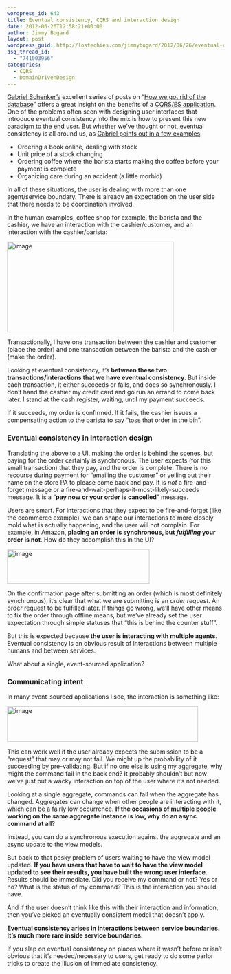 ```yaml
---
wordpress_id: 643
title: Eventual consistency, CQRS and interaction design
date: 2012-06-26T12:58:21+00:00
author: Jimmy Bogard
layout: post
wordpress_guid: http://lostechies.com/jimmybogard/2012/06/26/eventual-consistency-cqrs-and-interaction-design/
dsq_thread_id:
  - "741003956"
categories:
  - CQRS
  - DomainDrivenDesign
---
```

[Gabriel Schenker’s](http://lostechies.com/gabrielschenker/) excellent series of posts on “[How we got rid of the database](http://lostechies.com/gabrielschenker/2012/06/24/how-we-got-rid-of-the-databasepart-5/)” offers a great insight on the benefits of a [CQRS/ES application](http://cqrs.wordpress.com/). One of the problems often seen with designing user interfaces that introduce eventual consistency into the mix is how to present this new paradigm to the end user. But whether we’ve thought or not, eventual consistency is all around us, as [Gabriel points out in a few examples](http://lostechies.com/gabrielschenker/2012/06/20/how-we-got-rid-of-the-databasepart-4/):

  * Ordering a book online, dealing with stock
  * Unit price of a stock changing
  * Ordering coffee where the barista starts making the coffee before your payment is complete
  * Organizing care during an accident (a little morbid)

In all of these situations, the user is dealing with more than one agent/service boundary. There is already an expectation on the user side that there needs to be coordination involved.

In the human examples, coffee shop for example, the barista and the cashier, we have an interaction with the cashier/customer, and an interaction with the cashier/barista:

[<img style="background-image: none; border-bottom: 0px; border-left: 0px; padding-left: 0px; padding-right: 0px; display: inline; border-top: 0px; border-right: 0px; padding-top: 0px" title="image" border="0" alt="image" src="http://lostechies.com/jimmybogard/files/2012/06/image_thumb.png" width="387" height="211" />](http://lostechies.com/jimmybogard/files/2012/06/image.png)

Transactionally, I have one transaction between the cashier and customer (place the order) and one transaction between the barista and the cashier (make the order).

Looking at eventual consistency, it’s **between these two transactions/interactions that we have eventual consistency**. But inside each transaction, it either succeeds or fails, and does so synchronously. I don’t hand the cashier my credit card and go run an errand to come back later. I stand at the cash register, waiting, until my payment succeeds.

If it succeeds, my order is confirmed. If it fails, the cashier issues a compensating action to the barista to say “toss that order in the bin”.

### Eventual consistency in interaction design

Translating the above to a UI, making the order is behind the scenes, but paying for the order certainly is synchronous. The user expects (for this small transaction) that they pay, and the order is complete. There is no recourse during payment for “emailing the customer” or yelling out their name on the store PA to please come back and pay. It is _not_ a fire-and-forget message or a fire-and-wait-perhaps-it-most-likely-succeeds message. It is a “**pay now or your order is cancelled**” message.

Users are smart. For interactions that they expect to be fire-and-forget (like the ecommerce example), we can shape our interactions to more closely mold what is actually happening, and the user will not complain. For example, in Amazon, **placing an order is synchronous, but _fulfilling_ your order is not**. How do they accomplish this in the UI?

[<img style="background-image: none; border-bottom: 0px; border-left: 0px; padding-left: 0px; padding-right: 0px; display: inline; border-top: 0px; border-right: 0px; padding-top: 0px" title="image" border="0" alt="image" src="http://lostechies.com/jimmybogard/files/2012/06/image_thumb1.png" width="331" height="80" />](http://lostechies.com/jimmybogard/files/2012/06/image1.png)

On the confirmation page after submitting an order (which is most definitely synchronous), it’s clear that what we are submitting is an _order request_. An order request to be fulfilled later. If things go wrong, we’ll have other means to fix the order through offline means, but we’ve already set the user expectation through simple statuses that “this is behind the counter stuff”.

But this is expected because **the user is interacting with multiple agents**. Eventual consistency is an obvious result of interactions between multiple humans and between services.

What about a single, event-sourced application?

### Communicating intent

In many event-sourced applications I see, the interaction is something like:

[<img style="background-image: none; border-bottom: 0px; border-left: 0px; padding-left: 0px; padding-right: 0px; display: inline; border-top: 0px; border-right: 0px; padding-top: 0px" title="image" border="0" alt="image" src="http://lostechies.com/jimmybogard/files/2012/06/image_thumb2.png" width="444" height="83" />](http://lostechies.com/jimmybogard/files/2012/06/image2.png)

This can work well if the user already expects the submission to be a “request” that may or may not fail. We might up the probability of it succeeding by pre-validating. But if no one else is using my aggregate, why might the command fail in the back end? It probably shouldn’t but now we’ve just put a wacky interaction on top of the user where it’s not needed.

Looking at a single aggregate, commands can fail when the aggregate has changed. Aggregates can change when other people are interacting with it, which can be a fairly low occurrence. **If the occasions of multiple people working on the same aggregate instance is low, why do an async command at all**?

Instead, you can do a synchronous execution against the aggregate and an async update to the view models.

But back to that pesky problem of users waiting to have the view model updated. **If you have users that have to wait to have the view model updated to see their results, you have built the wrong user interface.** Results should be immediate. Did you receive my command or not? Yes or no? What is the status of my command? This is the interaction you should have.

And if the user doesn’t think like this with their interaction and information, then you’ve picked an eventually consistent model that doesn’t apply.

**Eventual consistency arises in interactions between service boundaries. It’s much more rare inside service boundaries.**

If you slap on eventual consistency on places where it wasn’t before or isn’t obvious that it’s needed/necessary to users, get ready to do some parlor tricks to create the illusion of immediate consistency.
